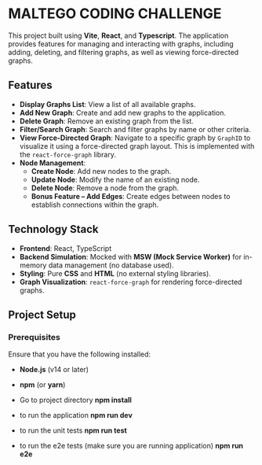 # MALTEGO CODING CHALLENGE

This project built using **Vite**, **React**, and **Typescript**. The application provides features for managing and interacting with graphs, including adding, deleting, and filtering graphs, as well as viewing force-directed graphs.

## Features

- **Display Graphs List**: View a list of all available graphs.
- **Add New Graph**: Create and add new graphs to the application.
- **Delete Graph**: Remove an existing graph from the list.
- **Filter/Search Graph**: Search and filter graphs by name or other criteria.
- **View Force-Directed Graph**: Navigate to a specific graph by `GraphID` to visualize it using a force-directed graph layout. This is implemented with the `react-force-graph` library.
- **Node Management**:
  - **Create Node**: Add new nodes to the graph.
  - **Update Node**: Modify the name of an existing node.
  - **Delete Node**: Remove a node from the graph.
  - **Bonus Feature – Add Edges**: Create edges between nodes to establish connections within the graph.

## Technology Stack

- **Frontend**: React, TypeScript
- **Backend Simulation**: Mocked with **MSW (Mock Service Worker)** for in-memory data management (no database used).
- **Styling**: Pure **CSS** and **HTML** (no external styling libraries).
- **Graph Visualization**: `react-force-graph` for rendering force-directed graphs.

## Project Setup

### Prerequisites

Ensure that you have the following installed:

- **Node.js** (v14 or later)
- **npm** (or **yarn**)

- Go to project directory
  **npm install**
- to run the application
  **npm run dev**

- to run the unit tests
  **npm run test**

- to run the e2e tests (make sure you are running application)
  **npm run e2e**
